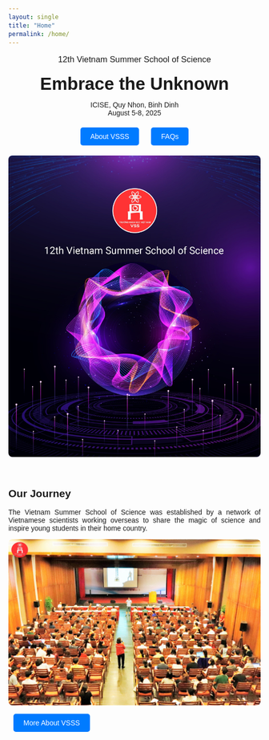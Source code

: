 ```yaml
---
layout: single
title: "Home"
permalink: /home/
---
```


<style>
  .home-container {
    text-align: center;
    font-family: sans-serif;
  }
  .main-heading {
    font-size: 2.5em;
    text-align: center;
    margin-top: 0.5em;
    margin-bottom: 0.2em;
  }
  .sub-heading {
    font-size: 1.2em;
    margin-bottom: 0.5em;
  }
  .date-location {
    margin-bottom: 1.5em;
  }
  .nav-button {
    display: inline-block;
    padding: 10px 20px;
    margin: 0 10px 20px 10px;
    background-color: #007bff;
    color: white;
    text-decoration: none;
    border-radius: 5px;
    border: none;
    cursor: pointer;
    font-size: 1em;
  }
  .nav-button:hover {
    background-color: #0056b3;
  }
  .home-image {
    max-width: 100%;
    height: auto;
    border-radius: 8px;
    margin-bottom: 2em;
  }
  .section {
    margin: 2em 0;
    text-align: justify;
  }
  .section img {
     max-width: 100%;
     height: auto;
     border-radius: 8px;
  }
  .section-button {
     margin-top: 1em;
  }
  .section ul {
     list-style-position: inside;
     text-align: justify;
     margin-bottom: 1.5em;
  }
  .section li {
     margin-bottom: 0.75em;
  }
  .numbered-list {
     list-style: none;          /* Remove default numbering */
     counter-reset: my-counter; /* Initialize a counter */
}
.numbered-list li::before {
     counter-increment: my-counter; /* Increment the counter for each list item */
     content: "(" counter(my-counter) ") "; /* Display the counter with parentheses */
     margin-right: 5px;      /* Add some space after the number */
     margin-bottom: 1.5em
}
</style>


<div class="home-container">

  <p class="sub-heading">
     12th Vietnam Summer School of Science
    </p>
  <h1 class="main-heading">
     Embrace the Unknown
    </h1>
  <p class="date-location">
     ICISE, Quy Nhon, Binh Dinh<br>August 5-8, 2025
    </p>

  <div>
    <a href="/about-us/VSSS/" class="nav-button">About VSSS</a>
    <a href="/faqs/" class="nav-button">FAQs</a>
  </div>

  <img src="/_pages/home/home.jpg" alt="12th Vietnam Summer School of Science" class="home-image">

  <div class="section">
    <h2>
         Our Journey
        </h2>
    <p>
         The Vietnam Summer School of Science was established by a network of Vietnamese scientists working overseas to share the magic of science and inspire young students in their home country.
        </p>
    <img src="/_pages/home/ourjourney.jpeg" alt="Students and lecturers at a past VSSS event">
    <div class="section-button">
        <a href="/about-us/VSSS/" class="nav-button">More About VSSS</a>
    </div>
</div>

